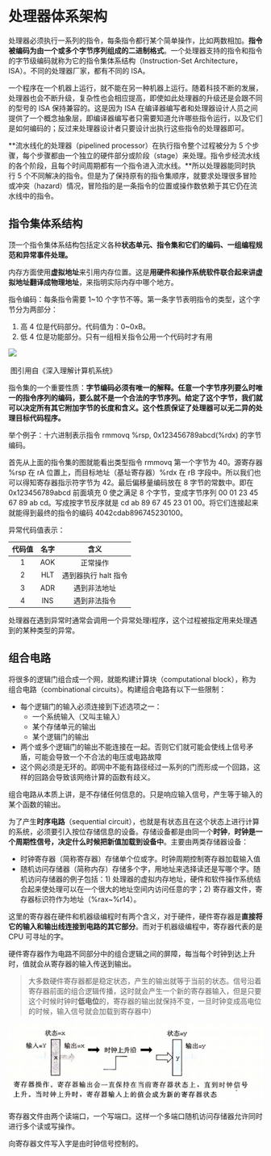 # 处理器体系架构

处理器必须执行一系列的指令，每条指令都行某个简单操作，比如两数相加。**指令被编码为由一个或多个字节序列组成的二进制格式**。一个处理器支持的指令和指令的字节级编码就称为它的指令集体系结构（Instruction-Set Architecture，ISA）。不同的处理器厂家，都有不同的 ISA。

一个程序在一个机器上运行，就不能在另一种机器上运行。随着科技不断的发展，处理器也会不断升级，复杂性也会相应提高，即使如此处理器的升级还是会跟不同的型号的 ISA 保持兼容的。这是因为 ISA 在编译器编写者和处理器设计人员之间提供了一个概念抽象层，即编译器编写者只需要知道允许哪些指令运行，以及它们是如何编码的；反过来处理器设计者只要设计出执行这些指令的处理器即可。

**流水线化的处理器（pipelined processor）在执行指令整个过程被分为 5 个步骤，每个步骤都由一个独立的硬件部分或阶段（stage）来处理。指令步经流水线的各个阶段，且每个时间周期都有一个指令进入流水线。**所以处理器能同时执行 5 个不同解决的指令。但是为了保持原有的指令集顺序，就要求处理很多冒险或冲突（hazard）情况，冒险指的是一条指令的位置或操作数依赖于其它仍在流水线中的指令。

## 指令集体系结构

顶一个指令集体系结构包括定义各种**状态单元、指令集和它们的编码、一组编程规范和异常事件处理。**

内存方面使用**虚拟地址**来引用内存位置。这是**用硬件和操作系统软件联合起来讲虚拟地址翻译成物理地址**，来指明实际内存中哪个地方。

指令编码：每条指令需要 1~10 个字节不等。第一条字节表明指令的类型，这个字节分为两部分：

1. 高 4 位是代码部分。代码值为：0~0xB。
2. 低 4 位是功能部分。只有一组相关指令公用一个代码时才有用

![](/asserts/instruction-set.png)

​														图引用自《深入理解计算机系统》

指令集的一个重要性质：**字节编码必须有唯一的解释。任意一个字节序列要么时唯一的指令序列的编码，要么就不是一个合法的字节序列。给定了这个字节，我们就可以决定所有其它附加字节的长度和含义。这个性质保证了处理器可以无二异的处理目标代码程序。**

举个例子：十六进制表示指令 rmmovq %rsp, 0x123456789abcd(%rdx) 的字节编码。

首先从上面的指令集的图就能看出类型指令 rmmovq 第一个字节为 40。源寄存器 %rsp 在 rA 位置上，而目标地址（基址寄存器）%rdx 在 rB 字段中。所以我们也可以得知寄存器指示符字节为 42。最后偏移量编码放在 8 字节的常数中。即在 0x123456789abcd 前面填充 0 使之满足 8 个字节，变成字节序列 00 01 23 45 67 89 ab cd。写成按字节反序就是 cd ab 89 67 45 23 01 00。将它们连接起来就能得到最终的指令的编码 4042cdab896745230100。

异常代码值表示：

| 代码值 | 名字 |         含义         |
| :----: | :--: | :------------------: |
|   1    | AOK  |       正常操作       |
|   2    | HLT  | 遇到器执行 halt 指令 |
|   3    | ADR  |     遇到非法地址     |
|   4    | INS  |     遇到非法指令     |

处理器在遇到异常时通常会调用一个异常处理i程序，这个过程被指定用来处理遇到的某种类型的异常。

## 组合电路

将很多的逻辑门组合成一个网，就能构建计算块（computational block），称为组合电路（combinational circuits）。构建组合电路有以下一些限制：

- 每个逻辑门的输入必须连接到下述选项之一：
  - 一个系统输入（又叫主输入）
  - 某个存储单元的输出
  - 某个逻辑门的输出
- 两个或多个逻辑门的输出不能连接在一起。否则它们就可能会使线上信号矛盾，可能会导致一个不合法的电压或电路故障
- 这个网必须是无环的。即网中不能有路径经过一系列的门而形成一个回路，这样的回路会导致该网络计算的函数有歧义。

组合电路从本质上讲，是不存储任何信息的。只是响应输入信号，产生等于输入的某个函数的输出。

为了产生**时序电路**（sequential circuit），也就是有状态且在这个状态上进行计算的系统，必须要引入按位存储信息的设备。存储设备都是由同一个**时钟**，**时钟是一个周期性信号，决定什么时候把新值加载到设备中**。主要由两类存储器设备：

- 时钟寄存器（简称寄存器）存储单个位或字。时钟周期控制寄存器加载输入值
- 随机访问存储器（简称内存）存储多个字，用地址来选择读还是写哪个字。随机访问存储器的例子包括：1) 处理器的虚拟内存地址，硬件和软件操作系统结合起来使处理可以在一个很大的地址空间内访问任意的字；2) 寄存器文件，寄存器标识符作为地址（%rax~%r14）。

这里的寄存器在硬件和机器级编程时有两个含义，对于硬件，硬件寄存器是**直接将它的输入和输出线连接到电路的其它部分**。而对于机器级编程中，寄存器代表的是 CPU 可寻址的字。

硬件寄存器作为电路不同部分中的组合逻辑之间的屏障，每当每个时钟到达上升时，值就会从寄存器的输入传送到输出。

> 大多数硬件寄存器都是稳定状态，产生的输出就等于当前的状态。信号沿着寄存器前面的组合逻辑传播，这时就会产生一个新的寄存器输入，但是只要这个时候时钟时**低电位**的，寄存器的输出就保持不变，一旦时钟变成高电位的时候，输入信号就会加载到寄存器中）

![](asserts/1599468553.jpg)

寄存器文件由两个读端口，一个写端口。这样一个多端口随机访问存储器允许同时进行多个读或写操作。

向寄存器文件写入字是由时钟信号控制的。